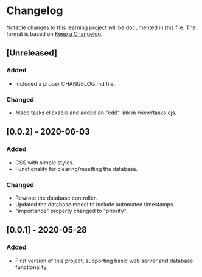 # Changelog

Notable changes to this learning project will be documented in this file. The format is based on [Keep a Changelog](https://keepachangelog.com/en/1.0.0/).

## [Unreleased]
### Added
- Included a proper CHANGELOG.md file.

### Changed
- Made tasks clickable and added an "edit" link in /view/tasks.ejs.


## [0.0.2] - 2020-06-03
### Added
- CSS with simple styles.
- Functionality for clearing/resetting the database.

### Changed
- Rewrote the database controller.
- Updated the database model to include automated timestamps.
- "importance" property changed to "priority".

## [0.0.1] - 2020-05-28
### Added
- First version of this project, supporting basic web server and database functionality.